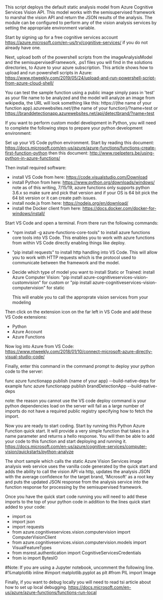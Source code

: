 This script deploys the default static analysis model from Azure Cognitive Services Vision API. This model works with the semisupervised framework to marshal the vision API and return the JSON results of the analysis.  The module can be configured to perform any of the vision analysis services by setting the appropriate environment variable.

Start by signing up for a free cognitive services account https://azure.microsoft.com/en-us/try/cognitive-services/ if you do not already have one.

Next, upload both of the powershell scripts from the imageAnalysisModel and the semisupervisedFramework, .ps1 files you will find in the solutions directories, to Azure to your azure subscription.  This article
shows how to upload and run powershell scripts in Azure:
https://www.ntweekly.com/2019/05/24/upload-and-run-powershell-script-from-azure-cloud-shell/

You can test the sample function using a public image simply pass in 'test' as your file name to be analyzed and the model will analyze an image from wikipedia, the URL will look something like this: https://{the name of your function app}.azurewebsites.net/{the name of your function}/?name=test or
https://branddetectionapp.azurewebsites.net/api/detectbrand/?name=test

If you want to perform custom model development in Python, you will need to complete the following steps to prepare your python development environment:

Set up your VS Code python environment.
Start by reading this document: https://docs.microsoft.com/en-us/azure/azure-functions/functions-create-first-function-python then this document: http://www.roelpeters.be/using-python-in-azure-functions/

Then install required software:

- install VS Code from here: https://code.visualstudio.com/Download
- install Python from here: https://www.python.org/downloads/windows/ 
    note as of this writing, 7/15/19, azure functions only supports python 3.6.x so make sure and pick that version and if your OS is 64 bit pick the 64 bit version or it can create path issues.
- install node.js from here: https://nodejs.org/en/download/
- install the Docker client from here: https://docs.docker.com/docker-for-windows/install/

Start VS Code and open a terminal.  From there run the following commands:
- "npm install -g azure-functions-core-tools" to install azure functions core tools into VS Code.  This enables you to work with azure functions from within VS Code directly enabling things like deploy.

- "pip install requests" to install http handling into VS Code.  This will allow you to work with HTTP requests which is the protocol used to communicate between the framework and the model.

- Decide which type of model you want to install Static or Trained: install Azure Computer Vision: 
    "pip install azure-cognitiveservices-vision-customvision" for custom 
or 
    "pip install azure-cognitiveservices-vision-computervision" for static

    This will enable you to call the approprate vision services from your modeling

Then click on the extension icon on the far left in VS Code and add these VS Code extensions:
- Python
- Azure Account
- Azure Functions

Now log into Azure from VS Code: https://www.ntweekly.com/2018/01/10/connect-microsoft-azure-directly-visual-studio-code/

Finally, enter this command in the command prompt to deploy your python code to the server:

func azure functionapp publish {name of your app} --build-native-deps
for example
func azure functionapp publish brandDetectionApp --build-native-deps

note: the reason you cannot use the VS code deploy command is your python dependencies load on the server
will fail as a large number of imports do not have a required public registry specifying how to fetch the
import.

Now you are ready to start coding.  Start by running this Python Azure Function quick start.  It will provide a very simple function that takes in a name parameter and returns a hello response.  You will then be able to add your code to this function and start deploying and running it.
https://docs.microsoft.com/en-us/azure/cognitive-services/computer-vision/quickstarts/python-analyze

The short sample which calls the static Azure Vision Services image analysis web service uses the vanilla
code generated by the quick start and adds the ability to call the vision API via http, updates the analysis JSON with the average confidence for the target brand, 'Microsoft' as a root key and puts the updated JSON response from the analysis service into the function response for processing by the semisupervised framework.

Once you have the quick start code running you will need to add these imports to the top of your python code in addition to the lines quick start added to your code:
- import os
- import json
- import requests
- from azure.cognitiveservices.vision.computervision import ComputerVisionClient
- from azure.cognitiveservices.vision.computervision.models import VisualFeatureTypes
- from msrest.authentication import CognitiveServicesCredentials
- from io import BytesIO

#Note: If you are using a Jupyter notebook, uncomment the following line.
#%matplotlib inline
#import matplotlib.pyplot as plt
#from PIL import Image

Finally, if you want to debug locally you will need to read tsi article about how to set up local debugging.  https://docs.microsoft.com/en-us/azure/azure-functions/functions-run-local
